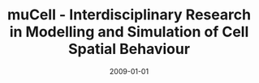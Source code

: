 ---
type: article
authors:
  - Dominic Orchard
  - Jonathan Gover
  - Lee Lewis Herrington,
  - James Lohr
  - Duncan Stead
  - Cathy Young
  - Sara Kalvala
title: "muCell - Interdisciplinary Research in Modelling and Simulation of Cell Spatial Behaviour"
venue: "Reinvention journal 2009"
note: "Reinvention: a journal of undergraduate research 2.1 (2009)."
date: 2009-01-01
resource:
  pdf-url: https://www.cs.kent.ac.uk/people/staff/dao7/publ/mucell-pdf-version-2009.pdf
  bibtex: 2009-mucell
---